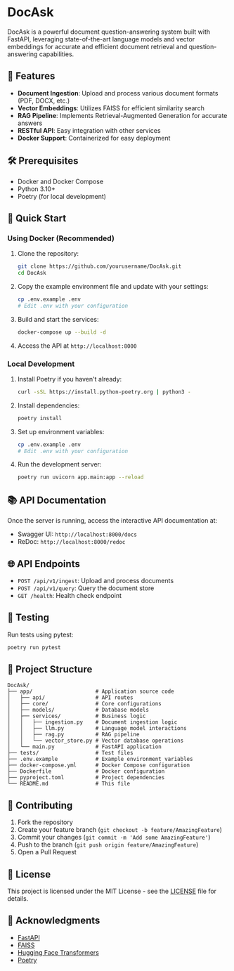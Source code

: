 # DocAsk

DocAsk is a powerful document question-answering system built with FastAPI, leveraging state-of-the-art language models and vector embeddings for accurate and efficient document retrieval and question-answering capabilities.

## 🚀 Features

- **Document Ingestion**: Upload and process various document formats (PDF, DOCX, etc.)
- **Vector Embeddings**: Utilizes FAISS for efficient similarity search
- **RAG Pipeline**: Implements Retrieval-Augmented Generation for accurate answers
- **RESTful API**: Easy integration with other services
- **Docker Support**: Containerized for easy deployment

## 🛠️ Prerequisites

- Docker and Docker Compose
- Python 3.10+
- Poetry (for local development)

## 🚀 Quick Start

### Using Docker (Recommended)

1. Clone the repository:
   ```bash
   git clone https://github.com/yourusername/DocAsk.git
   cd DocAsk
   ```

2. Copy the example environment file and update with your settings:
   ```bash
   cp .env.example .env
   # Edit .env with your configuration
   ```

3. Build and start the services:
   ```bash
   docker-compose up --build -d
   ```

4. Access the API at `http://localhost:8000`

### Local Development

1. Install Poetry if you haven't already:
   ```bash
   curl -sSL https://install.python-poetry.org | python3 -
   ```

2. Install dependencies:
   ```bash
   poetry install
   ```

3. Set up environment variables:
   ```bash
   cp .env.example .env
   # Edit .env with your configuration
   ```

4. Run the development server:
   ```bash
   poetry run uvicorn app.main:app --reload
   ```

## 📚 API Documentation

Once the server is running, access the interactive API documentation at:
- Swagger UI: `http://localhost:8000/docs`
- ReDoc: `http://localhost:8000/redoc`

## 🌐 API Endpoints

- `POST /api/v1/ingest`: Upload and process documents
- `POST /api/v1/query`: Query the document store
- `GET /health`: Health check endpoint

## 🧪 Testing

Run tests using pytest:
```bash
poetry run pytest
```

## 🧰 Project Structure

```
DocAsk/
├── app/                    # Application source code
│   ├── api/                # API routes
│   ├── core/               # Core configurations
│   ├── models/             # Database models
│   ├── services/           # Business logic
│   │   ├── ingestion.py    # Document ingestion logic
│   │   ├── llm.py          # Language model interactions
│   │   ├── rag.py          # RAG pipeline
│   │   └── vector_store.py # Vector database operations
│   └── main.py             # FastAPI application
├── tests/                  # Test files
├── .env.example            # Example environment variables
├── docker-compose.yml      # Docker Compose configuration
├── Dockerfile              # Docker configuration
├── pyproject.toml          # Project dependencies
└── README.md               # This file
```

## 🤝 Contributing

1. Fork the repository
2. Create your feature branch (`git checkout -b feature/AmazingFeature`)
3. Commit your changes (`git commit -m 'Add some AmazingFeature'`)
4. Push to the branch (`git push origin feature/AmazingFeature`)
5. Open a Pull Request

## 📄 License

This project is licensed under the MIT License - see the [LICENSE](LICENSE) file for details.

## 🙏 Acknowledgments

- [FastAPI](https://fastapi.tiangolo.com/)
- [FAISS](https://github.com/facebookresearch/faiss)
- [Hugging Face Transformers](https://huggingface.co/transformers/)
- [Poetry](https://python-poetry.org/)
